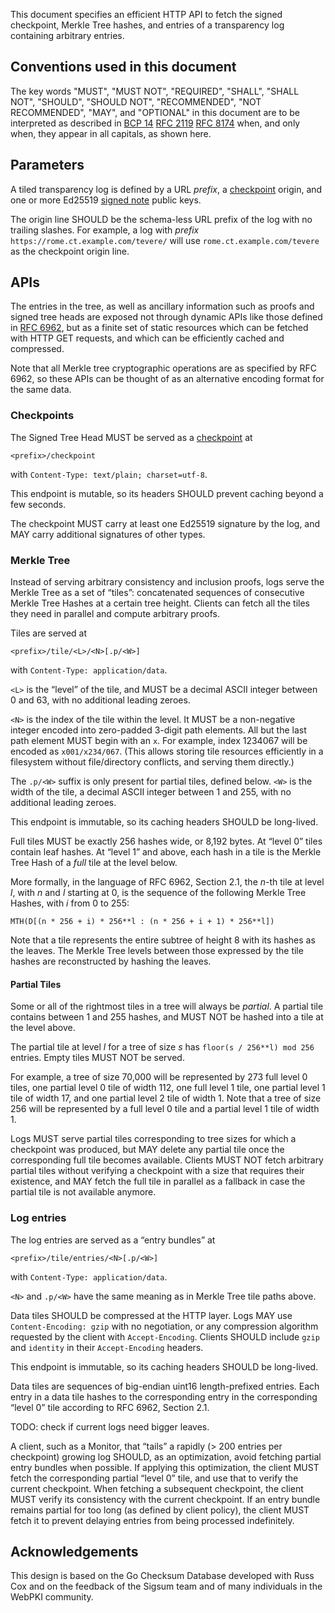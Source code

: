 
This document specifies an efficient HTTP API to fetch the signed checkpoint,
Merkle Tree hashes, and entries of a transparency log containing arbitrary
entries.

## Conventions used in this document

The key words "MUST", "MUST NOT", "REQUIRED", "SHALL", "SHALL NOT", "SHOULD",
"SHOULD NOT", "RECOMMENDED", "NOT RECOMMENDED", "MAY", and "OPTIONAL" in this
document are to be interpreted as described in [BCP 14][] [RFC 2119][] [RFC
8174][] when, and only when, they appear in all capitals, as shown here.

[RFC 8446]: https://www.rfc-editor.org/rfc/rfc8446.html
[BCP 14]: https://www.rfc-editor.org/info/bcp14
[RFC 2119]: https://www.rfc-editor.org/rfc/rfc2119.html
[RFC 8174]: https://www.rfc-editor.org/rfc/rfc8174.html

## Parameters

A tiled transparency log is defined by a URL *prefix*, a [checkpoint][] origin,
and one or more Ed25519 [signed note][] public keys.

The origin line SHOULD be the schema-less URL prefix of the log with no trailing
slashes. For example, a log with *prefix* `https://rome.ct.example.com/tevere/`
will use `rome.ct.example.com/tevere` as the checkpoint origin line.

## APIs

The entries in the tree, as well as ancillary information such as proofs and
signed tree heads are exposed not through dynamic APIs like those defined in
[RFC 6962][], but as a finite set of static resources which can be fetched with
HTTP GET requests, and which can be efficiently cached and compressed.

Note that all Merkle tree cryptographic operations are as specified by RFC 6962,
so these APIs can be thought of as an alternative encoding format for the same
data.

### Checkpoints

The Signed Tree Head MUST be served as a [checkpoint][] at

	<prefix>/checkpoint

with `Content-Type: text/plain; charset=utf-8`.

This endpoint is mutable, so its headers SHOULD prevent caching beyond a few
seconds.

The checkpoint MUST carry at least one Ed25519 signature by the log, and MAY
carry additional signatures of other types.

### Merkle Tree

Instead of serving arbitrary consistency and inclusion proofs, logs serve the
Merkle Tree as a set of “tiles”: concatenated sequences of consecutive Merkle
Tree Hashes at a certain tree height. Clients can fetch all the tiles they need
in parallel and compute arbitrary proofs.

Tiles are served at

	<prefix>/tile/<L>/<N>[.p/<W>]

with `Content-Type: application/data`.

`<L>` is the “level” of the tile, and MUST be a decimal ASCII integer between 0
and 63, with no additional leading zeroes.

`<N>` is the index of the tile within the level. It MUST be a non-negative
integer encoded into zero-padded 3-digit path elements. All but the last path
element MUST begin with an `x`. For example, index 1234067 will be encoded as
`x001/x234/067`. (This allows storing tile resources efficiently in a filesystem
without file/directory conflicts, and serving them directly.)

The `.p/<W>` suffix is only present for partial tiles, defined below. `<W>` is
the width of the tile, a decimal ASCII integer between 1 and 255, with no
additional leading zeroes.

This endpoint is immutable, so its caching headers SHOULD be long-lived.

Full tiles MUST be exactly 256 hashes wide, or 8,192 bytes.  At “level 0” tiles
contain leaf hashes. At “level 1” and above, each hash in a tile is the Merkle
Tree Hash of a *full* tile at the level below.

More formally, in the language of RFC 6962, Section 2.1, the *n*-th tile at
level *l*, with *n* and *l* starting at 0, is the sequence of the following
Merkle Tree Hashes, with *i* from 0 to 255:

    MTH(D[(n * 256 + i) * 256**l : (n * 256 + i + 1) * 256**l])

Note that a tile represents the entire subtree of height 8 with its hashes as
the leaves. The Merkle Tree levels between those expressed by the tile hashes
are reconstructed by hashing the leaves.

#### Partial Tiles

Some or all of the rightmost tiles in a tree will always be _partial_. A partial
tile contains between 1 and 255 hashes, and MUST NOT be hashed into a tile at
the level above.

The partial tile at level *l* for a tree of size *s* has `floor(s / 256**l) mod
256` entries. Empty tiles MUST NOT be served.

For example, a tree of size 70,000 will be represented by 273 full level 0
tiles, one partial level 0 tile of width 112, one full level 1 tile, one partial
level 1 tile of width 17, and one partial level 2 tile of width 1. Note that a
tree of size 256 will be represented by a full level 0 tile and a partial level
1 tile of width 1.

Logs MUST serve partial tiles corresponding to tree sizes for which a checkpoint
was produced, but MAY delete any partial tile once the corresponding full tile
becomes available. Clients MUST NOT fetch arbitrary partial tiles without
verifying a checkpoint with a size that requires their existence, and MAY fetch
the full tile in parallel as a fallback in case the partial tile is not
available anymore.

### Log entries

The log entries are served as a “entry bundles” at

	<prefix>/tile/entries/<N>[.p/<W>]

with `Content-Type: application/data`.

`<N>` and `.p/<W>` have the same meaning as in Merkle Tree tile paths above.

Data tiles SHOULD be compressed at the HTTP layer. Logs MAY use
`Content-Encoding: gzip` with no negotiation, or any compression algorithm
requested by the client with `Accept-Encoding`. Clients SHOULD include `gzip`
and `identity` in their `Accept-Encoding` headers.

This endpoint is immutable, so its caching headers SHOULD be long-lived.

Data tiles are sequences of big-endian uint16 length-prefixed entries. Each
entry in a data tile hashes to the corresponding entry in the corresponding
“level 0” tile according to RFC 6962, Section 2.1.

TODO: check if current logs need bigger leaves.

A client, such as a Monitor, that “tails” a rapidly (> 200 entries per
checkpoint) growing log SHOULD, as an optimization, avoid fetching partial entry
bundles when possible. If applying this optimization, the client MUST fetch the
corresponding partial “level 0” tile, and use that to verify the current
checkpoint. When fetching a subsequent checkpoint, the client MUST verify its
consistency with the current checkpoint. If an entry bundle remains partial for
too long (as defined by client policy), the client MUST fetch it to prevent
delaying entries from being processed indefinitely.

## Acknowledgements

This design is based on the Go Checksum Database developed with Russ Cox and on
the feedback of the Sigsum team and of many individuals in the WebPKI community.

[Certificate Transparency]: https://certificate.transparency.dev/
[RFC 6962]: https://www.rfc-editor.org/rfc/rfc6962.html
[RFC 5246]: https://www.rfc-editor.org/rfc/rfc5246.html
[checkpoint]: https://c2sp.org/tlog-checkpoint
[signed note]: https://c2sp.org/signed-note
